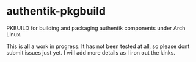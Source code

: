 # authentik-pkgbuild
PKBUILD for building and packaging authentik components under Arch Linux. 

This is all a work in progress. It has not been tested at all, so please dont submit issues just yet.
I will add more details as I iron out the kinks.
